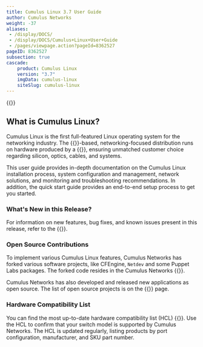 ```yaml
---
title: Cumulus Linux 3.7 User Guide
author: Cumulus Networks
weight: -37
aliases:
 - /display/DOCS/
 - /display/DOCS/Cumulus+Linux+User+Guide
 - /pages/viewpage.action?pageId=8362527
pageID: 8362527
subsection: true
cascade:
    product: Cumulus Linux
    version: "3.7"
    imgData: cumulus-linux
    siteSlug: cumulus-linux
---
```


{{<link url="Quick-Start-Guide#install-the-license" text="Install the License">}}
## What is Cumulus Linux?

Cumulus Linux is the first full-featured Linux operating system for the
networking industry. The
{{<exlink url="https://www.debian.org/releases/jessie/" text="Debian Jessie" >}}-based,
networking-focused distribution runs on hardware produced by a
{{<exlink url="https://cumulusnetworks.com/hcl/" text="broad partner ecosystem" >}}, ensuring 
unmatched customer choice regarding silicon, optics, cables, and systems.

This user guide provides in-depth documentation on the Cumulus Linux
installation process, system configuration and management, network
solutions, and monitoring and troubleshooting recommendations. In
addition, the quick start guide provides an end-to-end setup process to
get you started.

<!-- ### User Guide
A link to download the Cumulus Linux 3.7.7 Documentation User Guide is
{{<exlink url="http://docs-cdn.cumulusnetworks.com/Cumulus_Linux_3-7-7_User_Guide.pdf" text="here" >}}. -->

### What's New in this Release?

For information on new features, bug fixes, and known issues present in this release, refer to the {{<exlink url="https://support.cumulusnetworks.com/hc/en-us/articles/360007793174-Cumulus-Linux-3-7-Release-Notes" text="product release notes" >}}.

### Open Source Contributions

To implement various Cumulus Linux features, Cumulus Networks has forked various software projects, like CFEngine, `Netdev` and some Puppet Labs packages. The forked code resides in the Cumulus Networks {{<exlink url="https://github.com/CumulusNetworks" text="GitHub repository" >}}.

Cumulus Networks has also developed and released new applications as
open source. The list of open source projects is on the 
{{<exlink url="http://oss.cumulusnetworks.com/" text="open source software" >}} page.

### Hardware Compatibility List

You can find the most up-to-date hardware compatibility list (HCL)
{{<exlink url="https://cumulusnetworks.com/hcl/" text="here" >}}. Use the HCL to confirm that
your switch model is supported by Cumulus Networks. The HCL is updated
regularly, listing products by port configuration, manufacturer, and SKU
part number.
